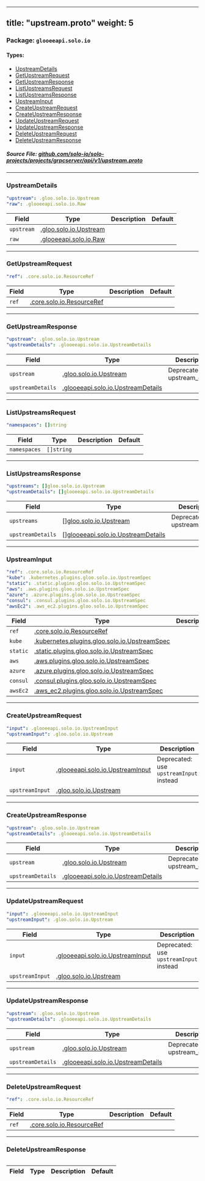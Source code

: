 
---
title: "upstream.proto"
weight: 5
---

<!-- Code generated by solo-kit. DO NOT EDIT. -->


### Package: `glooeeapi.solo.io` 
#### Types:


- [UpstreamDetails](#upstreamdetails)
- [GetUpstreamRequest](#getupstreamrequest)
- [GetUpstreamResponse](#getupstreamresponse)
- [ListUpstreamsRequest](#listupstreamsrequest)
- [ListUpstreamsResponse](#listupstreamsresponse)
- [UpstreamInput](#upstreaminput)
- [CreateUpstreamRequest](#createupstreamrequest)
- [CreateUpstreamResponse](#createupstreamresponse)
- [UpdateUpstreamRequest](#updateupstreamrequest)
- [UpdateUpstreamResponse](#updateupstreamresponse)
- [DeleteUpstreamRequest](#deleteupstreamrequest)
- [DeleteUpstreamResponse](#deleteupstreamresponse)
  



##### Source File: [github.com/solo-io/solo-projects/projects/grpcserver/api/v1/upstream.proto](https://github.com/solo-io/solo-projects/blob/master/projects/grpcserver/api/v1/upstream.proto)





---
### UpstreamDetails



```yaml
"upstream": .gloo.solo.io.Upstream
"raw": .glooeeapi.solo.io.Raw

```

| Field | Type | Description | Default |
| ----- | ---- | ----------- |----------- | 
| `upstream` | [.gloo.solo.io.Upstream](../../../../../../gloo/projects/gloo/api/v1/upstream.proto.sk#upstream) |  |  |
| `raw` | [.glooeeapi.solo.io.Raw](../types.proto.sk#raw) |  |  |




---
### GetUpstreamRequest



```yaml
"ref": .core.solo.io.ResourceRef

```

| Field | Type | Description | Default |
| ----- | ---- | ----------- |----------- | 
| `ref` | [.core.solo.io.ResourceRef](../../../../../../solo-kit/api/v1/ref.proto.sk#resourceref) |  |  |




---
### GetUpstreamResponse



```yaml
"upstream": .gloo.solo.io.Upstream
"upstreamDetails": .glooeeapi.solo.io.UpstreamDetails

```

| Field | Type | Description | Default |
| ----- | ---- | ----------- |----------- | 
| `upstream` | [.gloo.solo.io.Upstream](../../../../../../gloo/projects/gloo/api/v1/upstream.proto.sk#upstream) | Deprecated, use upstream_details |  |
| `upstreamDetails` | [.glooeeapi.solo.io.UpstreamDetails](../upstream.proto.sk#upstreamdetails) |  |  |




---
### ListUpstreamsRequest



```yaml
"namespaces": []string

```

| Field | Type | Description | Default |
| ----- | ---- | ----------- |----------- | 
| `namespaces` | `[]string` |  |  |




---
### ListUpstreamsResponse



```yaml
"upstreams": []gloo.solo.io.Upstream
"upstreamDetails": []glooeeapi.solo.io.UpstreamDetails

```

| Field | Type | Description | Default |
| ----- | ---- | ----------- |----------- | 
| `upstreams` | [[]gloo.solo.io.Upstream](../../../../../../gloo/projects/gloo/api/v1/upstream.proto.sk#upstream) | Deprecated, use upstream_details |  |
| `upstreamDetails` | [[]glooeeapi.solo.io.UpstreamDetails](../upstream.proto.sk#upstreamdetails) |  |  |




---
### UpstreamInput



```yaml
"ref": .core.solo.io.ResourceRef
"kube": .kubernetes.plugins.gloo.solo.io.UpstreamSpec
"static": .static.plugins.gloo.solo.io.UpstreamSpec
"aws": .aws.plugins.gloo.solo.io.UpstreamSpec
"azure": .azure.plugins.gloo.solo.io.UpstreamSpec
"consul": .consul.plugins.gloo.solo.io.UpstreamSpec
"awsEc2": .aws_ec2.plugins.gloo.solo.io.UpstreamSpec

```

| Field | Type | Description | Default |
| ----- | ---- | ----------- |----------- | 
| `ref` | [.core.solo.io.ResourceRef](../../../../../../solo-kit/api/v1/ref.proto.sk#resourceref) |  |  |
| `kube` | [.kubernetes.plugins.gloo.solo.io.UpstreamSpec](../../../../../../gloo/projects/gloo/api/v1/plugins/kubernetes/kubernetes.proto.sk#upstreamspec) |  |  |
| `static` | [.static.plugins.gloo.solo.io.UpstreamSpec](../../../../../../gloo/projects/gloo/api/v1/plugins/static/static.proto.sk#upstreamspec) |  |  |
| `aws` | [.aws.plugins.gloo.solo.io.UpstreamSpec](../../../../../../gloo/projects/gloo/api/v1/plugins/aws/aws.proto.sk#upstreamspec) |  |  |
| `azure` | [.azure.plugins.gloo.solo.io.UpstreamSpec](../../../../../../gloo/projects/gloo/api/v1/plugins/azure/azure.proto.sk#upstreamspec) |  |  |
| `consul` | [.consul.plugins.gloo.solo.io.UpstreamSpec](../../../../../../gloo/projects/gloo/api/v1/plugins/consul/consul.proto.sk#upstreamspec) |  |  |
| `awsEc2` | [.aws_ec2.plugins.gloo.solo.io.UpstreamSpec](../../../../../../gloo/projects/gloo/api/v1/plugins/aws/ec2/aws_ec2.proto.sk#upstreamspec) |  |  |




---
### CreateUpstreamRequest



```yaml
"input": .glooeeapi.solo.io.UpstreamInput
"upstreamInput": .gloo.solo.io.Upstream

```

| Field | Type | Description | Default |
| ----- | ---- | ----------- |----------- | 
| `input` | [.glooeeapi.solo.io.UpstreamInput](../upstream.proto.sk#upstreaminput) | Deprecated: use `upstreamInput` instead |  |
| `upstreamInput` | [.gloo.solo.io.Upstream](../../../../../../gloo/projects/gloo/api/v1/upstream.proto.sk#upstream) |  |  |




---
### CreateUpstreamResponse



```yaml
"upstream": .gloo.solo.io.Upstream
"upstreamDetails": .glooeeapi.solo.io.UpstreamDetails

```

| Field | Type | Description | Default |
| ----- | ---- | ----------- |----------- | 
| `upstream` | [.gloo.solo.io.Upstream](../../../../../../gloo/projects/gloo/api/v1/upstream.proto.sk#upstream) | Deprecated, use upstream_details |  |
| `upstreamDetails` | [.glooeeapi.solo.io.UpstreamDetails](../upstream.proto.sk#upstreamdetails) |  |  |




---
### UpdateUpstreamRequest



```yaml
"input": .glooeeapi.solo.io.UpstreamInput
"upstreamInput": .gloo.solo.io.Upstream

```

| Field | Type | Description | Default |
| ----- | ---- | ----------- |----------- | 
| `input` | [.glooeeapi.solo.io.UpstreamInput](../upstream.proto.sk#upstreaminput) | Deprecated: use `upstreamInput` instead |  |
| `upstreamInput` | [.gloo.solo.io.Upstream](../../../../../../gloo/projects/gloo/api/v1/upstream.proto.sk#upstream) |  |  |




---
### UpdateUpstreamResponse



```yaml
"upstream": .gloo.solo.io.Upstream
"upstreamDetails": .glooeeapi.solo.io.UpstreamDetails

```

| Field | Type | Description | Default |
| ----- | ---- | ----------- |----------- | 
| `upstream` | [.gloo.solo.io.Upstream](../../../../../../gloo/projects/gloo/api/v1/upstream.proto.sk#upstream) | Deprecated, use upstream_details |  |
| `upstreamDetails` | [.glooeeapi.solo.io.UpstreamDetails](../upstream.proto.sk#upstreamdetails) |  |  |




---
### DeleteUpstreamRequest



```yaml
"ref": .core.solo.io.ResourceRef

```

| Field | Type | Description | Default |
| ----- | ---- | ----------- |----------- | 
| `ref` | [.core.solo.io.ResourceRef](../../../../../../solo-kit/api/v1/ref.proto.sk#resourceref) |  |  |




---
### DeleteUpstreamResponse



```yaml

```

| Field | Type | Description | Default |
| ----- | ---- | ----------- |----------- | 





<!-- Start of HubSpot Embed Code -->
<script type="text/javascript" id="hs-script-loader" async defer src="//js.hs-scripts.com/5130874.js"></script>
<!-- End of HubSpot Embed Code -->
